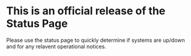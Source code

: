 # This is an official release of the Status Page
Please use the status page to quickly determine if systems are up/down and for any relavent operational notices. 